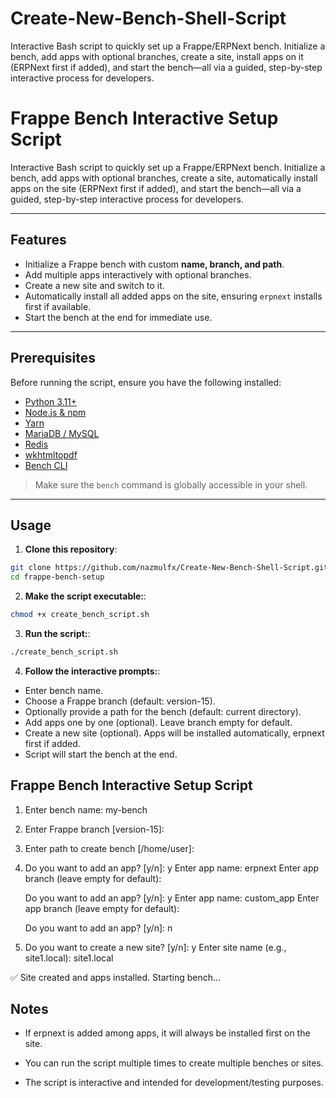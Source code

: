 # Create-New-Bench-Shell-Script
Interactive Bash script to quickly set up a Frappe/ERPNext bench. Initialize a bench, add apps with optional branches, create a site, install apps on it (ERPNext first if added), and start the bench—all via a guided, step-by-step interactive process for developers.


# Frappe Bench Interactive Setup Script

Interactive Bash script to quickly set up a Frappe/ERPNext bench. Initialize a bench, add apps with optional branches, create a site, automatically install apps on the site (ERPNext first if added), and start the bench—all via a guided, step-by-step interactive process for developers.

---

## Features

- Initialize a Frappe bench with custom **name, branch, and path**.
- Add multiple apps interactively with optional branches.
- Create a new site and switch to it.
- Automatically install all added apps on the site, ensuring `erpnext` installs first if available.
- Start the bench at the end for immediate use.

---

## Prerequisites

Before running the script, ensure you have the following installed:

- [Python 3.11+](https://www.python.org/downloads/)
- [Node.js & npm](https://nodejs.org/)
- [Yarn](https://yarnpkg.com/)
- [MariaDB / MySQL](https://mariadb.org/)
- [Redis](https://redis.io/)
- [wkhtmltopdf](https://wkhtmltopdf.org/)
- [Bench CLI](https://github.com/frappe/bench)

> Make sure the `bench` command is globally accessible in your shell.

---

## Usage

1. **Clone this repository**:

```bash
git clone https://github.com/nazmulfx/Create-New-Bench-Shell-Script.git
cd frappe-bench-setup
```

2. **Make the script executable:**:

```bash
chmod +x create_bench_script.sh
```

3. **Run the script:**:

```bash
./create_bench_script.sh
```

4. **Follow the interactive prompts:**:

- Enter bench name.
- Choose a Frappe branch (default: version-15).
- Optionally provide a path for the bench (default: current directory).
- Add apps one by one (optional). Leave branch empty for default.
- Create a new site (optional). Apps will be installed automatically, erpnext first if added.
- Script will start the bench at the end.

## Frappe Bench Interactive Setup Script

1. Enter bench name: my-bench
2. Enter Frappe branch [version-15]: 
3. Enter path to create bench [/home/user]: 

4. Do you want to add an app? [y/n]: y
   Enter app name: erpnext
   Enter app branch (leave empty for default): 

   Do you want to add an app? [y/n]: y
   Enter app name: custom_app
   Enter app branch (leave empty for default): 

   Do you want to add an app? [y/n]: n

5. Do you want to create a new site? [y/n]: y
   Enter site name (e.g., site1.local): site1.local

✅ Site created and apps installed.
Starting bench...


## Notes

- If erpnext is added among apps, it will always be installed first on the site.

- You can run the script multiple times to create multiple benches or sites.

- The script is interactive and intended for development/testing purposes.
